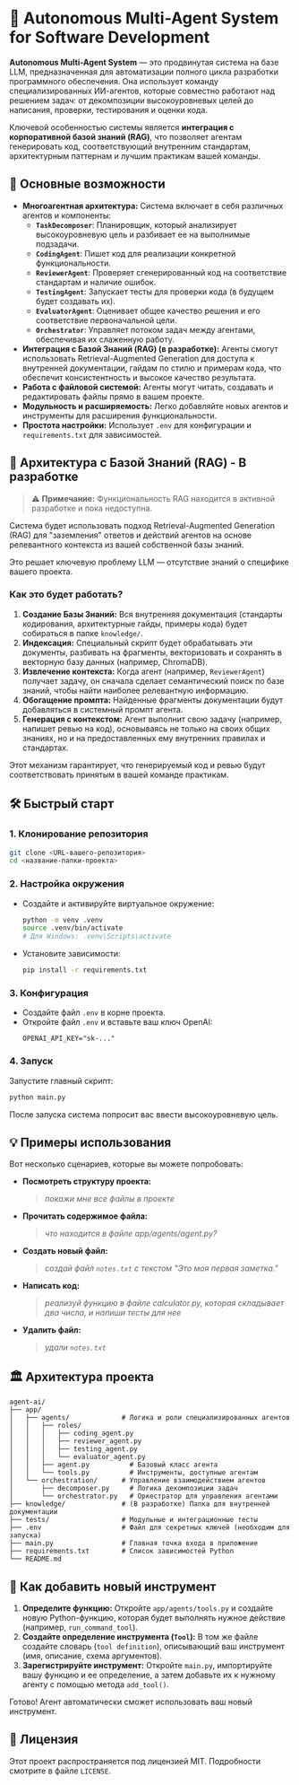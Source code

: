 # 🤖 Autonomous Multi-Agent System for Software Development

**Autonomous Multi-Agent System** — это продвинутая система на базе LLM, предназначенная для автоматизации полного цикла разработки программного обеспечения. Она использует команду специализированных ИИ-агентов, которые совместно работают над решением задач: от декомпозиции высокоуровневых целей до написания, проверки, тестирования и оценки кода.

Ключевой особенностью системы является **интеграция с корпоративной базой знаний (RAG)**, что позволяет агентам генерировать код, соответствующий внутренним стандартам, архитектурным паттернам и лучшим практикам вашей команды.

## 🚀 Основные возможности

- **Многоагентная архитектура:** Система включает в себя различных агентов и компоненты:
  - **`TaskDecomposer`**: Планировщик, который анализирует высокоуровневую цель и разбивает ее на выполнимые подзадачи.
  - **`CodingAgent`**: Пишет код для реализации конкретной функциональности.
  - **`ReviewerAgent`**: Проверяет сгенерированный код на соответствие стандартам и наличие ошибок.
  - **`TestingAgent`**: Запускает тесты для проверки кода (в будущем будет создавать их).
  - **`EvaluatorAgent`**: Оценивает общее качество решения и его соответствие первоначальной цели.
  - **`Orchestrator`**: Управляет потоком задач между агентами, обеспечивая их слаженную работу.
- **Интеграция с Базой Знаний (RAG) (в разработке):** Агенты смогут использовать Retrieval-Augmented Generation для доступа к внутренней документации, гайдам по стилю и примерам кода, что обеспечит консистентность и высокое качество результата.
- **Работа с файловой системой:** Агенты могут читать, создавать и редактировать файлы прямо в вашем проекте.
- **Модульность и расширяемость:** Легко добавляйте новых агентов и инструменты для расширения функциональности.
- **Простота настройки:** Использует `.env` для конфигурации и `requirements.txt` для зависимостей.

## 🧠 Архитектура с Базой Знаний (RAG) - В разработке

> ⚠️ **Примечание:** Функциональность RAG находится в активной разработке и пока недоступна.

Система будет использовать подход Retrieval-Augmented Generation (RAG) для "заземления" ответов и действий агентов на основе релевантного контекста из вашей собственной базы знаний.

Это решает ключевую проблему LLM — отсутствие знаний о специфике вашего проекта.

### Как это будет работать?

1.  **Создание Базы Знаний:** Вся внутренняя документация (стандарты кодирования, архитектурные гайды, примеры кода) будет собираться в папке `knowledge/`.
2.  **Индексация:** Специальный скрипт будет обрабатывать эти документы, разбивать на фрагменты, векторизовать и сохранять в векторную базу данных (например, ChromaDB).
3.  **Извлечение контекста:** Когда агент (например, `ReviewerAgent`) получает задачу, он сначала сделает семантический поиск по базе знаний, чтобы найти наиболее релевантную информацию.
4.  **Обогащение промпта:** Найденные фрагменты документации будут добавляться в системный промпт агента.
5.  **Генерация с контекстом:** Агент выполнит свою задачу (например, напишет ревью на код), основываясь не только на своих общих знаниях, но и на предоставленных ему внутренних правилах и стандартах.

Этот механизм гарантирует, что генерируемый код и ревью будут соответствовать принятым в вашей команде практикам.

## 🛠️ Быстрый старт

### 1. Клонирование репозитория

```bash
git clone <URL-вашего-репозитория>
cd <название-папки-проекта>
```

### 2. Настройка окружения

- Создайте и активируйте виртуальное окружение:
  ```bash
  python -m venv .venv
  source .venv/bin/activate
  # Для Windows: .venv\Scripts\activate
  ```
- Установите зависимости:
  ```bash
  pip install -r requirements.txt
  ```

### 3. Конфигурация

- Создайте файл `.env` в корне проекта.
- Откройте файл `.env` и вставьте ваш ключ OpenAI:
  ```
  OPENAI_API_KEY="sk-..."
  ```

### 4. Запуск

Запустите главный скрипт:
```bash
python main.py
```

После запуска система попросит вас ввести высокоуровневую цель.

## 💡 Примеры использования

Вот несколько сценариев, которые вы можете попробовать:

- **Посмотреть структуру проекта:**
  > *покажи мне все файлы в проекте*

- **Прочитать содержимое файла:**
  > *что находится в файле app/agents/agent.py?*

- **Создать новый файл:**
  > *создай файл `notes.txt` с текстом "Это моя первая заметка."*

- **Написать код:**
  > *реализуй функцию в файле calculator.py, которая складывает два числа, и напиши тесты для нее*

- **Удалить файл:**
  > *удали `notes.txt`*

## 🏛️ Архитектура проекта

```
agent-ai/
├── app/
│   ├── agents/             # Логика и роли специализированных агентов
│   │   ├── roles/
│   │   │   ├── coding_agent.py
│   │   │   ├── reviewer_agent.py
│   │   │   ├── testing_agent.py
│   │   │   └── evaluator_agent.py
│   │   ├── agent.py          # Базовый класс агента
│   │   └── tools.py          # Инструменты, доступные агентам
│   └── orchestration/      # Управление взаимодействием агентов
│       ├── decomposer.py     # Логика декомпозиции задач
│       └── orchestrator.py   # Оркестратор для управления агентами
├── knowledge/              # (В разработке) Папка для внутренней документации
├── tests/                  # Модульные и интеграционные тесты
├── .env                    # Файл для секретных ключей (необходим для запуска)
├── main.py                 # Главная точка входа в приложение
├── requirements.txt        # Список зависимостей Python
└── README.md
```

## 🧩 Как добавить новый инструмент

1.  **Определите функцию:** Откройте `app/agents/tools.py` и создайте новую Python-функцию, которая будет выполнять нужное действие (например, `run_command_tool`).
2.  **Создайте определение инструмента (`Tool`):** В том же файле создайте словарь (`tool definition`), описывающий ваш инструмент (имя, описание, схема аргументов).
3.  **Зарегистрируйте инструмент:** Откройте `main.py`, импортируйте вашу функцию и ее определение, а затем добавьте их к нужному агенту с помощью метода `add_tool()`.

Готово! Агент автоматически сможет использовать ваш новый инструмент.

## 📄 Лицензия

Этот проект распространяется под лицензией MIT. Подробности смотрите в файле `LICENSE`. 